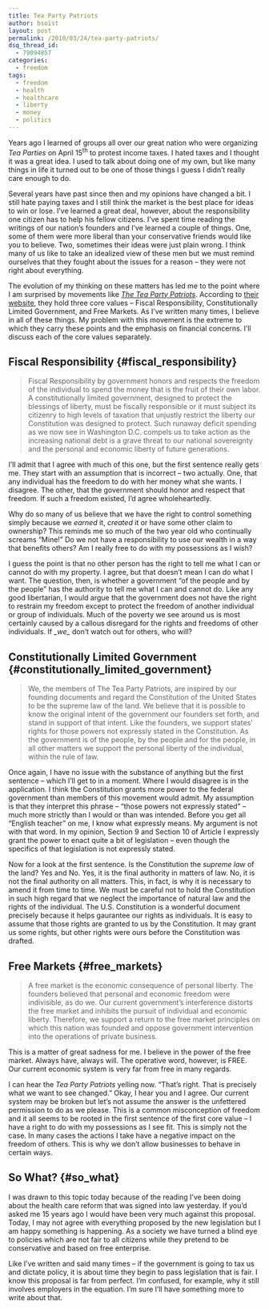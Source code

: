 ```yaml
---
title: Tea Party Patriots
author: bsoist
layout: post
permalink: /2010/03/24/tea-party-patriots/
dsq_thread_id:
  - 79094857
categories:
  - freedom
tags:
  - freedom
  - health
  - healthcare
  - liberty
  - money
  - politics
---
```

Years ago I learned of groups all over our great nation who were organizing *Tea Parties* on April 15<sup>th</sup> to protest income taxes. I hated taxes and I thought it was a great idea. I used to talk about doing one of my own, but like many things in life it turned out to be one of those things I guess I didn&#8217;t really care enough to do.

Several years have past since then and my opinions have changed a bit. I still hate paying taxes and I still think the market is the best place for ideas to win or lose. I&#8217;ve learned a great deal, however, about the responsibility one citizen has to help his fellow citizens. I&#8217;ve spent time reading the writings of our nation&#8217;s founders and I&#8217;ve learned a couple of things. One, some of them were more liberal than your conservative friends would like you to believe. Two, sometimes their ideas were just plain wrong. I think many of us like to take an idealized view of these men but we must remind ourselves that they fought about the issues for a reason &#8211; they were not right about everything.

The evolution of my thinking on these matters has led me to the point where I am surprised by movements like [*The Tea Party Patriots*][1]. According to [their website][2], they hold three core values &#8211; Fiscal Responsibility, Constitutionally Limited Government, and Free Markets. As I&#8217;ve written many times, I believe in all of these things. My problem with this movement is the extreme to which they carry these points and the emphasis on financial concerns. I&#8217;ll discuss each of the core values separately.

## Fiscal Responsibility {#fiscal_responsibility}

> Fiscal Responsibility by government honors and respects the freedom of the individual to spend the money that is the fruit of their own labor. A constitutionally limited government, designed to protect the blessings of liberty, must be fiscally responsible or it must subject its citizenry to high levels of taxation that unjustly restrict the liberty our Constitution was designed to protect. Such runaway deficit spending as we now see in Washington D.C. compels us to take action as the increasing national debt is a grave threat to our national sovereignty and the personal and economic liberty of future generations. 

I&#8217;ll admit that I agree with much of this one, but the first sentence really gets me. They start with an assumption that is incorrect &#8211; two actually. One, that any individual has the freedom to do with her money what she wants. I disagree. The other, that the government should honor and respect that freedom. If such a freedom existed, I&#8217;d agree wholeheartedly.

Why do so many of us believe that we have the right to control something simply because we *earned* it, *created* it or have some other claim to ownership? This reminds me so much of the two year old who continually screams &#8220;Mine!&#8221; Do we not have a responsibility to use our wealth in a way that benefits others? Am I really free to do with my possessions as I wish? 

I guess the point is that no other person has the right to tell me what I can or cannot do with my property. I agree, but that doesn&#8217;t mean I can do what I want. The question, then, is whether a government &#8220;of the people and by the people&#8221; has the authority to tell me what I can and cannot do. Like any good libertarian, I would argue that the government does not have the right to restrain my freedom except to protect the freedom of another individual or group of individuals. Much of the poverty we see around us is most certainly caused by a callous disregard for the rights and freedoms of other individuals. If *\_we\_* don&#8217;t watch out for others, who will?

## Constitutionally Limited Government {#constitutionally_limited_government}

> We, the members of The Tea Party Patriots, are inspired by our founding documents and regard the Constitution of the United States to be the supreme law of the land. We believe that it is possible to know the original intent of the government our founders set forth, and stand in support of that intent. Like the founders, we support states&#8217; rights for those powers not expressly stated in the Constitution. As the government is of the people, by the people and for the people, in all other matters we support the personal liberty of the individual, within the rule of law. 

Once again, I have no issue with the substance of anything but the first sentence &#8211; which I&#8217;ll get to in a moment. Where I would disagree is in the application. I think the Constitution grants more power to the federal government than members of this movement would admit. My assumption is that they interpret this phrase &#8211; &#8220;those powers not expressly stated&#8221; &#8211; much more strictly than I would or than was intended. Before you get all &#8220;English teacher&#8221; on me, I know what expressly means. My argument is not with that word. In my opinion, Section 9 and Section 10 of Article I expressly grant the power to enact quite a bit of legislation &#8211; even though the specifics of that legislation is not expressly stated.

Now for a look at the first sentence. Is the Constitution the *supreme law* of the land? Yes and No. Yes, it is the final authority in matters of law. No, it is not the final authority on all matters. This, in fact, is why it is necessary to amend it from time to time. We must be careful not to hold the Constitution in such high regard that we neglect the importance of natural law and the rights of the individual. The U.S. Constitution is a wonderful document precisely because it helps gaurantee our rights as individuals. It is easy to assume that those rights are granted to us by the Constitution. It may grant us some rights, but other rights were ours before the Constitution was drafted.

## Free Markets {#free_markets}

> A free market is the economic consequence of personal liberty. The founders believed that personal and economic freedom were indivisible, as do we. Our current government&#8217;s interference distorts the free market and inhibits the pursuit of individual and economic liberty. Therefore, we support a return to the free market principles on which this nation was founded and oppose government intervention into the operations of private business.

This is a matter of great sadness for me. I believe in the power of the free market. Always have, always will. The operative word, however, is FREE. Our current economic system is very far from free in many regards.

I can hear the *Tea Party Patriots* yelling now. &#8220;That&#8217;s right. That is precisely what we want to see changed.&#8221; Okay, I hear you and I agree. Our current system may be broken but let&#8217;s not assume the answer is the unfettered permission to do as we please. This is a common misconception of freedom and it all seems to be rooted in the first sentence of the first core value &#8211; I have a right to do with my possessions as I see fit. This is simply not the case. In many cases the actions I take have a negative impact on the freedom of others. This is why we don&#8217;t allow businesses to behave in certain ways. 

## So What? {#so_what}

I was drawn to this topic today because of the reading I&#8217;ve been doing about the health care reform that was signed into law yesterday. If you&#8217;d asked me 15 years ago I would have been very much against this proposal. Today, I may not agree with everything proposed by the new legislation but I am happy something is happening. As a society we have turned a blind eye to policies which are not fair to all citizens while they pretend to be conservative and based on free enterprise. 

Like I&#8217;ve written and said many times &#8211; if the government is going to tax us and dictate policy, it is about time they begin to pass legislation that is fair. I know this proposal is far from perfect. I&#8217;m confused, for example, why it still involves employers in the equation. I&#8217;m sure I&#8217;ll have something more to write about that.

 [1]: http://teapartypatriots.org/
 [2]: http://teapartypatriots.org/Mission.aspx
